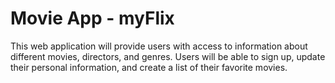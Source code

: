 # Movie App - myFlix

This web application will provide users with access to information about different
movies, directors, and genres. Users will be able to sign up, update their
personal information, and create a list of their favorite movies.
